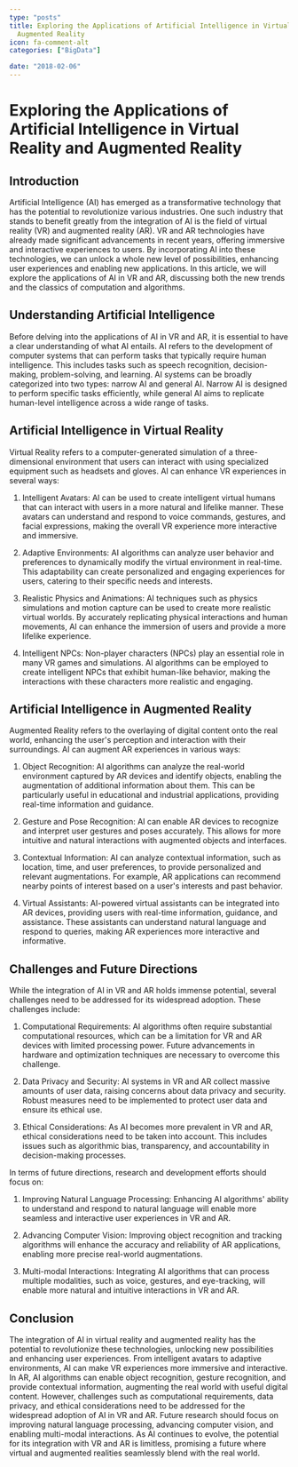 ```yaml
---
type: "posts"
title: Exploring the Applications of Artificial Intelligence in Virtual Reality and
  Augmented Reality
icon: fa-comment-alt
categories: ["BigData"]

date: "2018-02-06"
---
```




# Exploring the Applications of Artificial Intelligence in Virtual Reality and Augmented Reality

## Introduction

Artificial Intelligence (AI) has emerged as a transformative technology that has the potential to revolutionize various industries. One such industry that stands to benefit greatly from the integration of AI is the field of virtual reality (VR) and augmented reality (AR). VR and AR technologies have already made significant advancements in recent years, offering immersive and interactive experiences to users. By incorporating AI into these technologies, we can unlock a whole new level of possibilities, enhancing user experiences and enabling new applications. In this article, we will explore the applications of AI in VR and AR, discussing both the new trends and the classics of computation and algorithms.

## Understanding Artificial Intelligence

Before delving into the applications of AI in VR and AR, it is essential to have a clear understanding of what AI entails. AI refers to the development of computer systems that can perform tasks that typically require human intelligence. This includes tasks such as speech recognition, decision-making, problem-solving, and learning. AI systems can be broadly categorized into two types: narrow AI and general AI. Narrow AI is designed to perform specific tasks efficiently, while general AI aims to replicate human-level intelligence across a wide range of tasks.

## Artificial Intelligence in Virtual Reality

Virtual Reality refers to a computer-generated simulation of a three-dimensional environment that users can interact with using specialized equipment such as headsets and gloves. AI can enhance VR experiences in several ways:

1. Intelligent Avatars: AI can be used to create intelligent virtual humans that can interact with users in a more natural and lifelike manner. These avatars can understand and respond to voice commands, gestures, and facial expressions, making the overall VR experience more interactive and immersive.

2. Adaptive Environments: AI algorithms can analyze user behavior and preferences to dynamically modify the virtual environment in real-time. This adaptability can create personalized and engaging experiences for users, catering to their specific needs and interests.

3. Realistic Physics and Animations: AI techniques such as physics simulations and motion capture can be used to create more realistic virtual worlds. By accurately replicating physical interactions and human movements, AI can enhance the immersion of users and provide a more lifelike experience.

4. Intelligent NPCs: Non-player characters (NPCs) play an essential role in many VR games and simulations. AI algorithms can be employed to create intelligent NPCs that exhibit human-like behavior, making the interactions with these characters more realistic and engaging.

## Artificial Intelligence in Augmented Reality

Augmented Reality refers to the overlaying of digital content onto the real world, enhancing the user's perception and interaction with their surroundings. AI can augment AR experiences in various ways:

1. Object Recognition: AI algorithms can analyze the real-world environment captured by AR devices and identify objects, enabling the augmentation of additional information about them. This can be particularly useful in educational and industrial applications, providing real-time information and guidance.

2. Gesture and Pose Recognition: AI can enable AR devices to recognize and interpret user gestures and poses accurately. This allows for more intuitive and natural interactions with augmented objects and interfaces.

3. Contextual Information: AI can analyze contextual information, such as location, time, and user preferences, to provide personalized and relevant augmentations. For example, AR applications can recommend nearby points of interest based on a user's interests and past behavior.

4. Virtual Assistants: AI-powered virtual assistants can be integrated into AR devices, providing users with real-time information, guidance, and assistance. These assistants can understand natural language and respond to queries, making AR experiences more interactive and informative.

## Challenges and Future Directions

While the integration of AI in VR and AR holds immense potential, several challenges need to be addressed for its widespread adoption. These challenges include:

1. Computational Requirements: AI algorithms often require substantial computational resources, which can be a limitation for VR and AR devices with limited processing power. Future advancements in hardware and optimization techniques are necessary to overcome this challenge.

2. Data Privacy and Security: AI systems in VR and AR collect massive amounts of user data, raising concerns about data privacy and security. Robust measures need to be implemented to protect user data and ensure its ethical use.

3. Ethical Considerations: As AI becomes more prevalent in VR and AR, ethical considerations need to be taken into account. This includes issues such as algorithmic bias, transparency, and accountability in decision-making processes.

In terms of future directions, research and development efforts should focus on:

1. Improving Natural Language Processing: Enhancing AI algorithms' ability to understand and respond to natural language will enable more seamless and interactive user experiences in VR and AR.

2. Advancing Computer Vision: Improving object recognition and tracking algorithms will enhance the accuracy and reliability of AR applications, enabling more precise real-world augmentations.

3. Multi-modal Interactions: Integrating AI algorithms that can process multiple modalities, such as voice, gestures, and eye-tracking, will enable more natural and intuitive interactions in VR and AR.

## Conclusion

The integration of AI in virtual reality and augmented reality has the potential to revolutionize these technologies, unlocking new possibilities and enhancing user experiences. From intelligent avatars to adaptive environments, AI can make VR experiences more immersive and interactive. In AR, AI algorithms can enable object recognition, gesture recognition, and provide contextual information, augmenting the real world with useful digital content. However, challenges such as computational requirements, data privacy, and ethical considerations need to be addressed for the widespread adoption of AI in VR and AR. Future research should focus on improving natural language processing, advancing computer vision, and enabling multi-modal interactions. As AI continues to evolve, the potential for its integration with VR and AR is limitless, promising a future where virtual and augmented realities seamlessly blend with the real world.